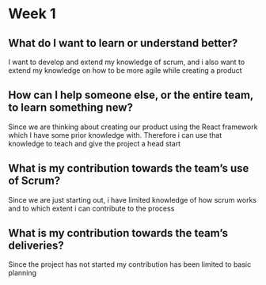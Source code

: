 # Week 1

## What do I want to learn or understand better?
I want to develop and extend my knowledge of scrum, and i also want to extend my knowledge on how to be more agile while creating a product

## How can I help someone else, or the entire team, to learn something new?
Since we are thinking about creating our product using the React framework which I have some prior knowledge with. Therefore i can use that knowledge to teach and give the project a head start


## What is my contribution towards the team’s use of Scrum?
Since we are just starting out, i have limited knowledge of how scrum works and to which extent i can contribute to the process

## What is my contribution towards the team’s deliveries?
Since the project has not started my contribution has been limited to basic planning

